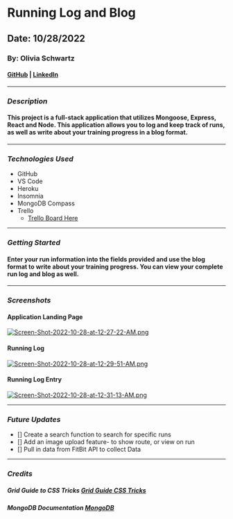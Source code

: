 # Running Log and Blog

## Date: 10/28/2022

### By: Olivia Schwartz

#### [GitHub](https://github.com/OliviaSchwartz) | [LinkedIn](https://www.linkedin.com/in/olivia-schwartz-a6299b10a/)

---

### **_Description_**

#### This project is a full-stack application that utilizes Mongoose, Express, React and Node. This application allows you to log and keep track of runs, as well as write about your training progress in a blog format.

---

### **_Technologies Used_**

- GitHub
- VS Code
- Heroku
- Insomnia
- MongoDB Compass
- Trello
  - [Trello Board Here](https://trello.com/invite/b/JEU3GQq9/fb0ff0418770e21b5680bf5c6ad94c3b/olivia-schwartz-memory-game)

---

### **_Getting Started_**

#### Enter your run information into the fields provided and use the blog format to write about your training progress. You can view your complete run log and blog as well.

---

### **_Screenshots_**

#### Application Landing Page

[![Screen-Shot-2022-10-28-at-12-27-22-AM.png](https://i.postimg.cc/MHzNF1Qh/Screen-Shot-2022-10-28-at-12-27-22-AM.png)](https://postimg.cc/k6hTV6wc)

#### Running Log

[![Screen-Shot-2022-10-28-at-12-29-51-AM.png](https://i.postimg.cc/MZ41tzJY/Screen-Shot-2022-10-28-at-12-29-51-AM.png)](https://postimg.cc/8sRFzQ5F)

#### Running Log Entry

[![Screen-Shot-2022-10-28-at-12-31-13-AM.png](https://i.postimg.cc/d34sHsLj/Screen-Shot-2022-10-28-at-12-31-13-AM.png)](https://postimg.cc/4HHRnTvY)

---

### **_Future Updates_**

- [] Create a search function to search for specific runs
- [] Add an image upload feature- to show route, or view on run
- [] Pull in data from FitBit API to collect Data

---

### **_Credits_**

##### Grid Guide to CSS Tricks [Grid Guide CSS Tricks](https://css-tricks.com/snippets/css/complete-guide-grid/)

##### MongoDB Documentation [MongoDB](https://www.mongodb.com/docs/?_ga=2.192431017.2048629080.1666931672-540711561.1666931672)
